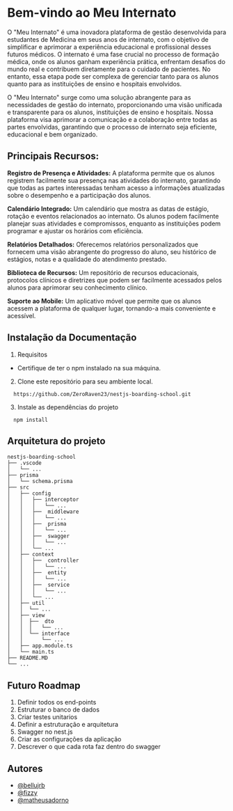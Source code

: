 # Bem-vindo ao Meu Internato

O "Meu Internato" é uma inovadora plataforma de gestão desenvolvida para estudantes de Medicina em seus anos de internato, com o objetivo de simplificar e aprimorar a experiência educacional e profissional desses futuros médicos. O internato é uma fase crucial no processo de formação médica, onde os alunos ganham experiência prática, enfrentam desafios do mundo real e contribuem diretamente para o cuidado de pacientes. No entanto, essa etapa pode ser complexa de gerenciar tanto para os alunos quanto para as instituições de ensino e hospitais envolvidos.


O "Meu Internato" surge como uma solução abrangente para as necessidades de gestão do internato, proporcionando uma visão unificada e transparente para os alunos, instituições de ensino e hospitais. Nossa plataforma visa aprimorar a comunicação e a colaboração entre todas as partes envolvidas, garantindo que o processo de internato seja eficiente, educacional e bem organizado.

## Principais Recursos:
**Registro de Presença e Atividades:** A plataforma permite que os alunos registrem facilmente sua presença nas atividades do internato, garantindo que todas as partes interessadas tenham acesso a informações atualizadas sobre o desempenho e a participação dos alunos.

**Calendário Integrado:** Um calendário que mostra as datas de estágio, rotação e eventos relacionados ao internato. Os alunos podem facilmente planejar suas atividades e compromissos, enquanto as instituições podem programar e ajustar os horários com eficiência.

**Relatórios Detalhados:** Oferecemos relatórios personalizados que fornecem uma visão abrangente do progresso do aluno, seu histórico de estágios, notas e a qualidade do atendimento prestado.

**Biblioteca de Recursos:** Um repositório de recursos educacionais, protocolos clínicos e diretrizes que podem ser facilmente acessados pelos alunos para aprimorar seu conhecimento clínico.

**Suporte ao Mobile:** Um aplicativo móvel que permite que os alunos acessem a plataforma de qualquer lugar, tornando-a mais conveniente e acessível.

## Instalação da Documentação
1. Requisitos
- Certifique de ter o npm instalado na sua máquina.

2. Clone este repositório para seu ambiente local.
```
  https://github.com/ZeroRaven23/nestjs-boarding-school.git
```

3. Instale as dependências do projeto

```
  npm install
```

## Arquitetura do projeto
```
nestjs-boarding-school
├── .vscode
│   └── ...
├── prisma
│   └── schema.prisma
├── src
│   ├── config
│   │   ├── interceptor
│   │   │   └── ...
│   │   ├──  middleware
│   │   │   └── ...
│   │   ├──  prisma
│   │   │   └── ...
│   │   ├──  swagger
│   │   │   └── ...
│   │   └── ...
│   ├── context
│   │   ├──  controller
│   │   │   └── ...
│   │   ├──  entity
│   │   │   └── ...
│   │   ├──  service
│   │   │   └── ...
│   │   └── ...
│   ├── util
│   │  └── ...
│   ├── view
│   │  ├──  dto
│   │  │   └── ...
│   │  └── interface
│   │      └── ...
│   ├── app.module.ts
│   └── main.ts
├── README.MD
└── ...
```

## Futuro Roadmap
1. Definir todos os end-points
2. Estruturar o banco de dados
3. Criar testes unitarios
4. Definir a estruturação e arquitetura
5. Swagger no nest.js
6. Criar as configurações da aplicação
7. Descrever o que cada rota faz dentro do swagger

## Autores

- [@bellujrb](https://github.com/bellujrb)
- [@fizzy](https://github.com/ZeroRaven23)
- [@matheusadorno](https://github.com/MatheusAdorno)
